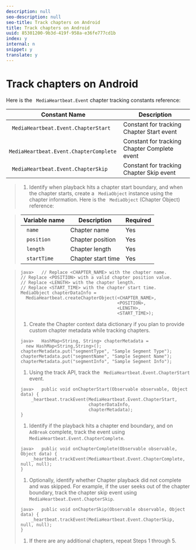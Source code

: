 ```yaml
---
description: null
seo-description: null
seo-title: Track chapters on Android
title: Track chapters on Android
uuid: 85301200-9b3d-419f-958a-e36fe777cd1b
index: y
internal: n
snippet: y
translate: y
---
```


# Track chapters on Android

Here is the ` MediaHeartbeat.Event` chapter tracking constants reference: 



|  Constant Name  | Description  |
|---|---|
|  ` MediaHeartbeat.Event.ChapterStart`  | Constant for tracking Chapter Start event  |
|  ` MediaHeartbeat.Event.ChapterComplete`  | Constant for tracking Chapter Complete event  |
|  ` MediaHeartbeat.Event.ChapterSkip`  | Constant for tracking Chapter Skip event  |


>1. Identify when playback hits a chapter start boundary, and when the chapter starts, create a ` MediaObject` instance using the chapter information.
>   Here is the ` MediaObject` (Chapter Object) reference: 



>   |  Variable name  | Description  | Required  |
>   |---|---|---|
>   |  ` name`  | Chapter name  | Yes  |
>   |  ` position`  | Chapter position  | Yes  |
>   |  ` length`  | Chapter length  | Yes  |
>   |  ` startTime`  | Chapter start time  | Yes  |

>
>   ```
>   java>   // Replace <CHAPTER_NAME> with the chapter name. 
>   // Replace <POSITION> with a valid chapter position value. 
>   // Replace <LENGTH> with the chapter length. 
>   // Replace <START_TIME> with the chapter start time.  
>   MediaObject chapterDataInfo =  
>     MediaHeartbeat.createChapterObject(<CHAPTER_NAME>,  
>                                        <POSITION>,  
>                                        <LENGTH>,  
>                                        <START_TIME>);
>   ```
>
>1. Create the Chapter context data dictionary if you plan to provide custom chapter metadata while tracking chapters.
>
>   ```
>   java>   HashMap<String, String> chapterMetadata =  
>     new HashMap<String,String>(); 
>   chapterMetadata.put("segmentType", "Sample Segment Type"); 
>   chapterMetadata.put("segmentName", "Sample Segment Name"); 
>   chapterMetadata.put("segmentInfo", "Sample Segment Info"); 
>   
>   ```
>
>1. Using the track API, track the ` MediaHeartbeat.Event.ChapterStart` event.
>
>   ```
>   java>   public void onChapterStart(Observable observable, Object data) {  
>       _heartbeat.trackEvent(MediaHeartbeat.Event.ChapterStart,  
>                             chapterDataInfo,  
>                             chapterMetadata); 
>   }
>   ```
>
>1. Identify if the playback hits a chapter end boundary, and on ` AdBreak` complete, track the event using ` MediaHeartbeat.Event.ChapterComplete`.
>
>   ```
>   java>   public void onChapterComplete(Observable observable, Object data) {  
>       _heartbeat.trackEvent(MediaHeartbeat.Event.ChapterComplete, null, null); 
>   }
>   ```
>
>1. Optionally, identify whether Chapter playback did not complete and was skipped.
>   For example, if the user seeks out of the chapter boundary, track the chapter skip event using ` MediaHeartbeat.Event.ChapterSkip`. 
>
>   ```
>   java>   public void onChapterSkip(Observable observable, Object data) {  
>       _heartbeat.trackEvent(MediaHeartbeat.Event.ChapterSkip, null, null); 
>   }
>   ```
>
>1. If there are any additional chapters, repeat Steps 1 through 5.
